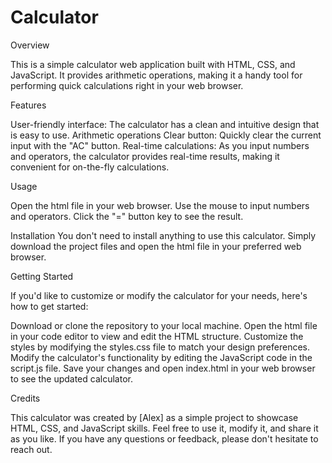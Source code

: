 # Calculator

Overview

This is a simple calculator web application built with HTML, CSS, and JavaScript. 
It provides arithmetic operations, making it a handy tool for performing quick calculations right in your web browser.

Features

User-friendly interface: The calculator has a clean and intuitive design that is easy to use.
Arithmetic operations
Clear button: Quickly clear the current input with the "AC" button.
Real-time calculations: As you input numbers and operators, the calculator provides real-time results, making it convenient for on-the-fly calculations.

Usage

Open the html file in your web browser.
Use the mouse to input numbers and operators.
Click the "=" button key to see the result.

Installation
You don't need to install anything to use this calculator. Simply download the project files and open the html file in your preferred web browser.

Getting Started

If you'd like to customize or modify the calculator for your needs, here's how to get started:

Download or clone the repository to your local machine.
Open the html file in your code editor to view and edit the HTML structure.
Customize the styles by modifying the styles.css file to match your design preferences.
Modify the calculator's functionality by editing the JavaScript code in the script.js file.
Save your changes and open index.html in your web browser to see the updated calculator.

Credits

This calculator was created by [Alex] as a simple project to showcase HTML, CSS, and JavaScript skills.
Feel free to use it, modify it, and share it as you like. If you have any questions or feedback, please don't hesitate to reach out.

